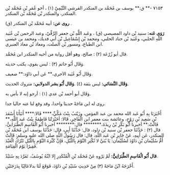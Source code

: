 ٧١٥٣ -** ق:** يوسف بن مُحَمَّد بن المنكدر القرشي التَّيْمِيّ (١) ، أخو عُمَر بْن مُحَمَّد بْن المنكدر، والمنكدر بْن مُحَمَّد بْن المنكدر.

**روى عن:** أبيه مُحَمَّد بْن المنكدر (ق) .

**رَوَى عَنه:** سنيد بْن داود المصيصي (ق) ، وعَبد اللَّهِ بْن جعفر الرَّقِّيّ، وعبد الرحمن بْن عُبَيد اللَّهِ الحلبي، وعُبَيد بْن جناد الحلبي، ومحمد بْن إِسْمَاعِيل بْن أَبي فديك، ومحمد بن عيسى ابن الطباع، ومسور بْن الصلت، ومعاذ بْن معاذ العنبري.

قال أبو زُرْعَة (٢) : صالح، وهو أقل رواية من أخيه المنكدر ابن مُحَمَّد.

وَقَال أَبُو حاتم (٣) : ليس بقوي، يكتب حديثه.

وَقَال أَبُو عُبَيد الآجري،** عَن أبي دَاوُد:** ضعيف.

**وَقَال النَّسَائي:** ليس بثقة (٤) .**وَقَال أَبُو بشر الدولابي:** متروك الحديث.

وَقَال أبو أحمد بْن عدي (١) : أرجو إنه لا بأس به.

روى له ابن مَاجَهْ حديثا واحدا، وقد وقع لنا عنه حاليا جدا.

أَخْبَرَنَا بِهِ أَبُو عَبد الله محمد بن عبد المؤمن، وزَيْنَبُ بِنْتُ مَكِّيٍّ،**** قَالا:**** أَنَبَأَنَا أَسْعَدَ بْنِ سَعِيد بْنِ رَوْحٍ، وعائشة بنت معمر ابن الْفَاخِرِ، قَالا: أخَبْرَتْنَا فَاطِمَةُ بِنْتُ عَبد اللَّهِ،** قَالَتْ:** أخبرنا أَبُو بَكْرِ بْنُ رِيذَةَ،******** قال:******** أخبرنا أَبُو الْقَاسِمِ الطَّبَرَانِيُّ، قال (٢) : حَدَّثَنَا جعفر بْن سنيد بْن داود، قال: حَدَّثَنَا أَبِي، قال: حَدَّثَنَا يوسف ابن مُحَمَّد بْن المنكدر، عَن أَبِيهِ، عَنْ جَابِرِ بْنِ عَبد اللَّهِ، قال: قال رَسُولُ اللَّهِ صلى الله عليه وسلم: قَالَتْ أُمُّ سُلَيْمان بْنِ دَاوُدَ لسُلَيْمان: يَا بُنَيَّ لا تُكْثِرِ النَّوْمَ بِاللَّيْلِ، فَإِنَّ كَثْرَةَ النَّوْمِ بِاللَّيْلِ تَتْرُكُ الْعَبْدَ فَقِيرًا يَوْمَ الْقِيَامَةِ.

**قال أَبُو الْقَاسِمِ الطَّبَرَانِيُّ:** لَمْ يَرْوِهِ عَنْ مُحَمَّد بْنِ الْمُنْكَدِرِ إِلا ابْنُهُ يُوسُفُ، تَفَرَّدَ بِهِ سُنَيْدٌ.

أَخْرَجَهُ ابْنُ مَاجَهْ (٣) مِنْ حَدِيثِ سُنَيْدِ بْنِ دَاوُدَ، فَوَقَعَ لَنَا بدلاعَالِيًا بِدَرَجَتَيْنِ.